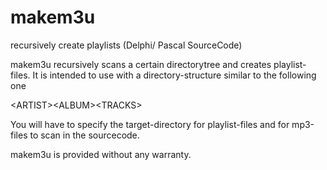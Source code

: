 # makem3u
recursively create playlists (Delphi/ Pascal SourceCode)

makem3u recursively scans a certain directorytree and creates playlist-files. It is intended to use with a
directory-structure similar to the following one

\<ARTIST>\<ALBUM>\<TRACKS>

You will have to specify the target-directory for playlist-files and for mp3-files to scan in the sourcecode.

makem3u is provided without any warranty.

